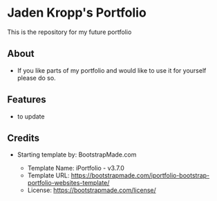 # Jaden Kropp's Portfolio
   
   This is the repository for my future portfolio
   
## About
   
   - If you like parts of my portfolio and would like to use it for yourself please do so.
   
## Features

   - to update
   
## Credits

   - Starting template by: BootstrapMade.com
      
       - Template Name: iPortfolio - v3.7.0
       - Template URL: https://bootstrapmade.com/iportfolio-bootstrap-portfolio-websites-template/
       - License: https://bootstrapmade.com/license/
